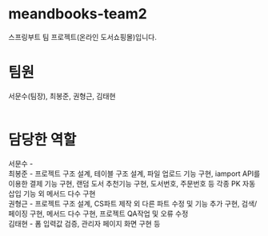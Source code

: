 # meandbooks-team2
스프링부트 팀 프로젝트(온라인 도서쇼핑몰)입니다.<br>
# 팀원 
서문수(팀장), 최봉준, 권형근, 김태현<br>
<br>
# 담당한 역할
서문수 - 
<br>
최봉준 - 프로젝트 구조 설계, 테이블 구조 설계, 파일 업로드 기능 구현, iamport API를 이용한 결제 기능 구현, 랜덤 도서 추천기능 구현, 도서번호, 주문번호 등 각종 PK 자동 삽입 기능 외 메서드 다수 구현
<br>
권형근 - 프로젝트 구조 설계, CS파트 제작 외 다른 파트 수정 및 기능 추가 구현, 검색/페이징 구현, 메서드 다수 구현, 프로젝트 QA작업 및 오류 수정
<br>
김태현 - 폼 입력값 검증, 관리자 페이지 화면 구현 등
<br>
